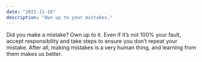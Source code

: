 ```yaml
---
date: "2021-11-18"
description: "Own up to your mistakes."
---
```


Did you make a mistake? Own up to it. Even if it’s not 100% your fault, accept responsibility and take steps to ensure you don’t repeat your mistake. After all, making mistakes is a very human thing, and learning from them makes us better.
